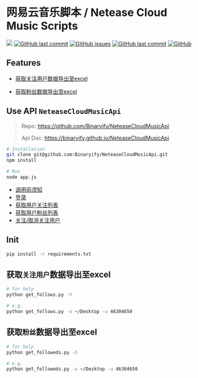 # 网易云音乐脚本 / Netease Cloud Music Scripts

[![](https://img.shields.io/badge/version-python3.x-green?style=flat-square)](https://www.python.org/downloads/)
[![GitHub last commit](https://img.shields.io/github/stars/RRRoger/music163_scripts.svg?style=flat-square)](https://github.com/RRRoger/music163_scripts)
[![GitHub issues](https://img.shields.io/github/issues/RRRoger/music163_scripts.svg?style=flat-square)](https://github.com/RRRoger/music163_scripts/issues)
[![GitHub last commit](https://img.shields.io/github/last-commit/RRRoger/music163_scripts.svg?style=flat-square)](https://github.com/RRRoger/music163_scripts/commits/master)
[![GitHub](https://img.shields.io/github/license/mashape/apistatus.svg?style=flat-square)](https://github.com/RRRoger/music163_scripts/blob/master/LICENSE)

## Features

- [获取关注用户数据导出至excel](https://github.com/RRRoger/music163_scripts#%E8%8E%B7%E5%8F%96%E5%85%B3%E6%B3%A8%E7%94%A8%E6%88%B7%E6%95%B0%E6%8D%AE%E5%AF%BC%E5%87%BA%E8%87%B3excel)

- [获取粉丝数据导出至excel](https://github.com/RRRoger/music163_scripts#%E8%8E%B7%E5%8F%96%E7%B2%89%E4%B8%9D%E6%95%B0%E6%8D%AE%E5%AF%BC%E5%87%BA%E8%87%B3excel)

## Use API `NeteaseCloudMusicApi`

> Repo: https://github.com/Binaryify/NeteaseCloudMusicApi
> 
> Api Doc: https://binaryify.github.io/NeteaseCloudMusicApi

```bash
# Installation
git clone git@github.com:Binaryify/NeteaseCloudMusicApi.git
npm install

# Run
node app.js
```

- [调用前须知](https://binaryify.github.io/NeteaseCloudMusicApi/#/?id=调用前须知)
- [登录](https://binaryify.github.io/NeteaseCloudMusicApi/#/?id=登录)
- [获取用户关注列表](https://binaryify.github.io/NeteaseCloudMusicApi/#/?id=获取用户关注列表)
- [获取用户粉丝列表](https://binaryify.github.io/NeteaseCloudMusicApi/#/?id=获取用户粉丝列表)
- [关注/取消关注用户](https://binaryify.github.io/NeteaseCloudMusicApi/#/?id=关注取消关注用户)

## Init

```bash
pip install -r requirements.txt
```

## 获取`关注用户`数据导出至excel

```bash
# for help
python get_follows.py -h

# e.g.
python get_follows.py -o ~/Desktop -u 46304650
```

## 获取`粉丝`数据导出至excel

```bash
# for help
python get_followeds.py -h

# e.g.
python get_followeds.py -o ~/Desktop -u 46304650
```

